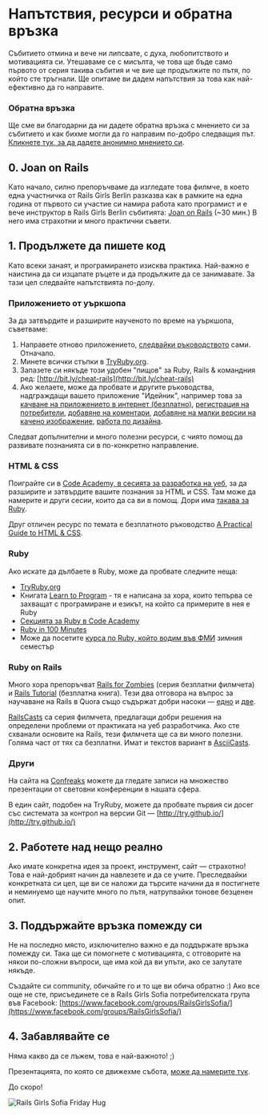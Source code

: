 # Напътствия, ресурси и обратна връзка

Събитието отмина и вече ни липсвате, с духа, любопитството и мотивацията си. Утешаваме се с мисълта, че това ще бъде само първото от серия такива събития и че вие ще продължите по пътя, по който сте тръгнали. Ще опитаме ви дадем напътствия за това как най-ефективно да го направите.

### Обратна връзка

Ще сме ви благодарни да ни дадете обратна връзка с мнението си за събитието и как бихме могли да го направим по-добро следващия път. [Кликнете тук, за да дадете анонимно мнението си](https://docs.google.com/a/ddimitrov.name/forms/d/12diNi5-H6MPfzjg6UE5yZaR0ozcpFmAjM66B89wXdlU/viewform).

## 0. Joan on Rails

Като начало, силно препоръчваме да изгледате това филмче, в което една участничка от Rails Girls Berlin разказва как в рамките на една година от първото си участие си намира работа като програмист и е вече инструктор в Rails Girls Berlin събитията: [Joan on Rails](http://bit.ly/joan-on-rails) (~30 мин.) В него има страхотни и много практични съвети.

## 1. Продължете да пишете код

Като всеки занаят, и програмирането изисква практика. Най-важно е наистина да си изцапате ръцете и да продължите да се занимавате. За тази цел следвайте напътствията по-долу.

### Приложението от уъркшопа

За да затвърдите и разширите наученото по време на уъркшопа, съветваме:

1. Направете отново приложението, [следвайки ръководството](http://guides.railsgirls.com/app/) сами. Отначало.
2. Минете всички стъпки в [TryRuby.org](http://tryruby.org/).
3. Запазете си някъде този удобен "пищов" за Ruby, Rails & командния ред: [http://bit.ly/cheat-rails](http://bit.ly/cheat-rails)
4. Ако желаете, може да пробвате и другите ръководства, надграждащи вашето приложение "Идейник", например това за [качване на приложението в интернет (безплатно)](http://guides.railsgirls.com/heroku/), [регистрация на потребители](http://guides.railsgirls.com/devise/), [добавяне на коментари](http://guides.railsgirls.com/commenting/), [добавяне на малки версии на качено изображение](http://guides.railsgirls.com/thumbnails/), [работа по дизайна](http://guides.railsgirls.com/design/).

Следват допълнителни и много полезни ресурси, с чиято помощ да развивате познанията си в по-конкретно направление.

### HTML & CSS

Поиграйте си в [Code Academy, в сесията за разработка на уеб](http://www.codecademy.com/tracks/web), за да разширите и затвърдите вашите познания за HTML и CSS. Там може да намерите и други сесии, които да са ви в помощ. Дори има [такава за Ruby](http://www.codecademy.com/tracks/ruby).

Друг отличен ресурс по темата е безплатното ръководство [A Practical Guide to HTML & CSS](http://learn.shayhowe.com/).

### Ruby

Ако искате да дълбаете в Ruby, може да пробвате следните неща:

* [TryRuby.org](http://tryruby.org/)
* Книгата
  [Learn to Program](http://pragprog.com/book/ltp2/learn-to-program) -
  тя е написана за хора, които тепърва се захващат с програмиране и
  езикът, на който са примерите в нея е Ruby
* [Секцията за Ruby в Code Academy](http://www.codecademy.com/tracks/ruby)
* [Ruby in 100 Minutes](http://tutorials.jumpstartlab.com/projects/ruby_in_100_minutes.html)
* Може да посетите [курса по Ruby, който водим във ФМИ](http://fmi.ruby.bg/) зимния семестър

### Ruby on Rails

Много хора препоръчват [Rails for Zombies](http://railsforzombies.org/) (серия безплатни филмчета) и [Rails Tutorial](http://ruby.railstutorial.org/) (безплатна книга). Тези два отговора на въпрос за научаване на Rails в Quora също съдържат добри насоки — [едно](http://bit.ly/learn-rails-1) и [две](http://bit.ly/learn-rails-2).

[RailsCasts](http://railscasts.com/) са серия филмчета, предлагащи добри решения на определени проблеми от практиката на уеб разработчика. Ако сте схванали основите на Rails, тези филмчета ще са ви много полезни. Голяма част от тях са безплатни. Имат и текстов вариант в [AsciiCasts](http://asciicasts.com/).

### Други

На сайта на [Confreaks](http://confreaks.com/) можете да гледате записи на множество презентации от световни конференции в нашата сфера.

В един сайт, подобен на TryRuby, можете да пробвате първия си досег със системата за контрол на версии Git — [http://try.github.io/](http://try.github.io/)

## 2. Работете над нещо реално

Ако имате конкретна идея за проект, инструмент, сайт — страхотно! Това е най-добрият начин да навлезете и да се учите. Преследвайки конкретната си цел, ще ви се наложи да търсите начини да я постигнете и неминуемо ще научите много по пътя, натрупвайки тонове безценен опит.

## 3. Поддържайте връзка помежду си

Не на последно място, изключително важно е да поддържате връзка помежду си. Така ще си помогнете с мотивацията, с отговорите на някои по-сложни въпроси, ще има кой да ви упъти, ако се залутате някъде.

Създайте си community, обичайте го и то ще ви обича обратно :) Ако все още не сте, присъединете се в Rails Girls Sofia потребителската група във Facebook: [https://www.facebook.com/groups/RailsGirlsSofia/](https://www.facebook.com/groups/RailsGirlsSofia/)

## 4. Забавлявайте се

Няма какво да се лъжем, това е най-важното! ;)

Презентацията, по която се движехме събота, [може да намерите тук](https://speakerdeck.com/mitio/rails-girls-sofia-31-may-1-june).

До скоро!

![Rails Girls Sofia Friday Hug](https://fbcdn-sphotos-a-a.akamaihd.net/hphotos-ak-ash4/467543_461236493962144_14916432_o.jpg)
